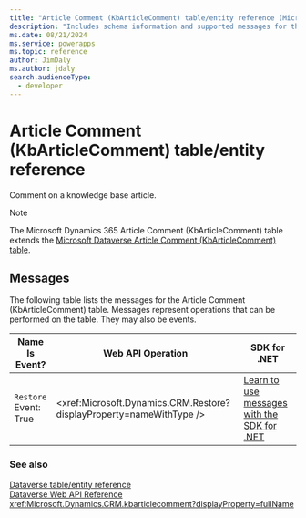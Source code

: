 ```yaml
---
title: "Article Comment (KbArticleComment) table/entity reference (Microsoft Dynamics 365)"
description: "Includes schema information and supported messages for the Article Comment (KbArticleComment) table/entity with Microsoft Dynamics 365."
ms.date: 08/21/2024
ms.service: powerapps
ms.topic: reference
author: JimDaly
ms.author: jdaly
search.audienceType: 
  - developer
---
```


# Article Comment (KbArticleComment) table/entity reference

Comment on a knowledge base article.

> [!NOTE]
> The Microsoft Dynamics 365 Article Comment (KbArticleComment) table extends the [Microsoft Dataverse Article Comment (KbArticleComment) table](/power-apps/developer/data-platform/reference/entities/kbarticlecomment).


## Messages

The following table lists the messages for the Article Comment (KbArticleComment) table.
Messages represent operations that can be performed on the table. They may also be events.

| Name <br />Is Event? |Web API Operation |SDK for .NET |
| ---- | ----- |----- |
| `Restore`<br />Event: True |<xref:Microsoft.Dynamics.CRM.Restore?displayProperty=nameWithType /> |[Learn to use messages with the SDK for .NET](/power-apps/developer/data-platform/org-service/use-messages)|





### See also

[Dataverse table/entity reference](../about-entity-reference.md)  
[Dataverse Web API Reference](/power-apps/developer/data-platform/webapi/reference/about)   
<xref:Microsoft.Dynamics.CRM.kbarticlecomment?displayProperty=fullName>
